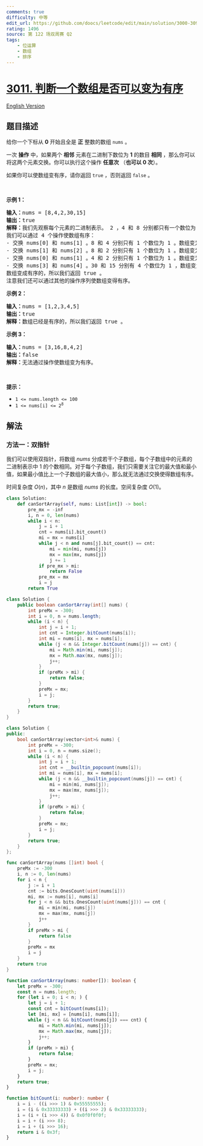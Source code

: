 ```yaml
---
comments: true
difficulty: 中等
edit_url: https://github.com/doocs/leetcode/edit/main/solution/3000-3099/3011.Find%20if%20Array%20Can%20Be%20Sorted/README.md
rating: 1496
source: 第 122 场双周赛 Q2
tags:
    - 位运算
    - 数组
    - 排序
---
```


# [3011. 判断一个数组是否可以变为有序](https://leetcode.cn/problems/find-if-array-can-be-sorted)

[English Version](/solution/3000-3099/3011.Find%20if%20Array%20Can%20Be%20Sorted/README_EN.md)

## 题目描述

<!-- 这里写题目描述 -->

<p>给你一个下标从 <strong>0</strong>&nbsp;开始且全是 <strong>正</strong>&nbsp;整数的数组&nbsp;<code>nums</code>&nbsp;。</p>

<p>一次 <b>操作</b>&nbsp;中，如果两个 <strong>相邻</strong>&nbsp;元素在二进制下数位为 <strong>1</strong>&nbsp;的数目 <strong>相同</strong>&nbsp;，那么你可以将这两个元素交换。你可以执行这个操作 <strong>任意次</strong>&nbsp;（<strong>也可以 0 次</strong>）。</p>

<p>如果你可以使数组变有序，请你返回&nbsp;<code>true</code> ，否则返回&nbsp;<code>false</code>&nbsp;。</p>

<p>&nbsp;</p>

<p><strong class="example">示例 1：</strong></p>

<pre>
<b>输入：</b>nums = [8,4,2,30,15]
<b>输出：</b>true
<b>解释：</b>我们先观察每个元素的二进制表示。 2 ，4 和 8 分别都只有一个数位为 1 ，分别为 "10" ，"100" 和 "1000" 。15 和 30 分别有 4 个数位为 1 ："1111" 和 "11110" 。
我们可以通过 4 个操作使数组有序：
- 交换 nums[0] 和 nums[1] 。8 和 4 分别只有 1 个数位为 1 。数组变为 [4,8,2,30,15] 。
- 交换 nums[1] 和 nums[2] 。8 和 2 分别只有 1 个数位为 1 。数组变为 [4,2,8,30,15] 。
- 交换 nums[0] 和 nums[1] 。4 和 2 分别只有 1 个数位为 1 。数组变为 [2,4,8,30,15] 。
- 交换 nums[3] 和 nums[4] 。30 和 15 分别有 4 个数位为 1 ，数组变为 [2,4,8,15,30] 。
数组变成有序的，所以我们返回 true 。
注意我们还可以通过其他的操作序列使数组变得有序。
</pre>

<p><strong class="example">示例 2：</strong></p>

<pre>
<b>输入：</b>nums = [1,2,3,4,5]
<b>输出：</b>true
<b>解释：</b>数组已经是有序的，所以我们返回 true 。
</pre>

<p><strong class="example">示例 3：</strong></p>

<pre>
<b>输入：</b>nums = [3,16,8,4,2]
<b>输出：</b>false
<b>解释：</b>无法通过操作使数组变为有序。
</pre>

<p>&nbsp;</p>

<p><strong>提示：</strong></p>

<ul>
	<li><code>1 &lt;= nums.length &lt;= 100</code></li>
	<li><code>1 &lt;= nums[i] &lt;= 2<sup>8</sup></code></li>
</ul>

## 解法

### 方法一：双指针

我们可以使用双指针，将数组 $nums$ 分成若干个子数组，每个子数组中的元素的二进制表示中 $1$ 的个数相同。对于每个子数组，我们只需要关注它的最大值和最小值，如果最小值比上一个子数组的最大值小，那么就无法通过交换使得数组有序。

时间复杂度 $O(n)$，其中 $n$ 是数组 $nums$ 的长度。空间复杂度 $O(1)$。

<!-- tabs:start -->

```python
class Solution:
    def canSortArray(self, nums: List[int]) -> bool:
        pre_mx = -inf
        i, n = 0, len(nums)
        while i < n:
            j = i + 1
            cnt = nums[i].bit_count()
            mi = mx = nums[i]
            while j < n and nums[j].bit_count() == cnt:
                mi = min(mi, nums[j])
                mx = max(mx, nums[j])
                j += 1
            if pre_mx > mi:
                return False
            pre_mx = mx
            i = j
        return True
```

```java
class Solution {
    public boolean canSortArray(int[] nums) {
        int preMx = -300;
        int i = 0, n = nums.length;
        while (i < n) {
            int j = i + 1;
            int cnt = Integer.bitCount(nums[i]);
            int mi = nums[i], mx = nums[i];
            while (j < n && Integer.bitCount(nums[j]) == cnt) {
                mi = Math.min(mi, nums[j]);
                mx = Math.max(mx, nums[j]);
                j++;
            }
            if (preMx > mi) {
                return false;
            }
            preMx = mx;
            i = j;
        }
        return true;
    }
}
```

```cpp
class Solution {
public:
    bool canSortArray(vector<int>& nums) {
        int preMx = -300;
        int i = 0, n = nums.size();
        while (i < n) {
            int j = i + 1;
            int cnt = __builtin_popcount(nums[i]);
            int mi = nums[i], mx = nums[i];
            while (j < n && __builtin_popcount(nums[j]) == cnt) {
                mi = min(mi, nums[j]);
                mx = max(mx, nums[j]);
                j++;
            }
            if (preMx > mi) {
                return false;
            }
            preMx = mx;
            i = j;
        }
        return true;
    }
};
```

```go
func canSortArray(nums []int) bool {
	preMx := -300
	i, n := 0, len(nums)
	for i < n {
		j := i + 1
		cnt := bits.OnesCount(uint(nums[i]))
		mi, mx := nums[i], nums[i]
		for j < n && bits.OnesCount(uint(nums[j])) == cnt {
			mi = min(mi, nums[j])
			mx = max(mx, nums[j])
			j++
		}
		if preMx > mi {
			return false
		}
		preMx = mx
		i = j
	}
	return true
}
```

```ts
function canSortArray(nums: number[]): boolean {
    let preMx = -300;
    const n = nums.length;
    for (let i = 0; i < n; ) {
        let j = i + 1;
        const cnt = bitCount(nums[i]);
        let [mi, mx] = [nums[i], nums[i]];
        while (j < n && bitCount(nums[j]) === cnt) {
            mi = Math.min(mi, nums[j]);
            mx = Math.max(mx, nums[j]);
            j++;
        }
        if (preMx > mi) {
            return false;
        }
        preMx = mx;
        i = j;
    }
    return true;
}

function bitCount(i: number): number {
    i = i - ((i >>> 1) & 0x55555555);
    i = (i & 0x33333333) + ((i >>> 2) & 0x33333333);
    i = (i + (i >>> 4)) & 0x0f0f0f0f;
    i = i + (i >>> 8);
    i = i + (i >>> 16);
    return i & 0x3f;
}
```

<!-- tabs:end -->

<!-- end -->
